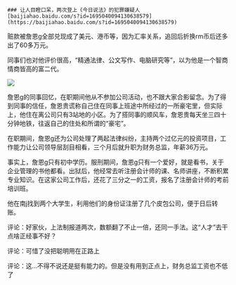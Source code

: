 ```note
### 让人目瞪口呆，两次登上《今日说法》的犯罪嫌疑人
[baijiahao.baidu.com/s?id=1695040094130638579](https://baijiahao.baidu.com/s?id=1695040094130638579)
```
赃款被詹恩g全部兑现成了美元、港币等，因为汇率关系，追回后折换rm币后还多出了60多万元。

同事们也对他评价很高，“精通法律、公文写作、电脑研究等”，以为他是一个智商情商皆高的富二代。

![](http://pics1.baidu.com/feed/ac345982b2b7d0a2c1fd70aeed0f4a014b369a31.jpeg?token=9e61b34032d5f304711cac29d6129149)

詹恩g的同事回忆，在职期间他从不参加公司活动，也不跟大家合影留念。为了得到同事的信任，詹恩贵谎称自己住在同事上班途中所经过的一所豪宅里，但实际上，他住在离公司只有3站地的小区。为了搭同事的顺风车，詹恩贵每天坐三四十分钟地铁，往返自己的住处和所谓的“豪宅”。

在职期间，詹恩g还为公司处理了两起法律纠纷，主持两个过亿元的投资项目，工作能力让公司领导层刮目相看，三个月后就升职为财务总监，年薪36万元。

事实上，詹恩g只有初中学历。服刑期间，詹恩g只有一个爱好，就是看书，关于企业管理的书他都看。出狱后，他经常去听注册会计师的课、名师讲座，不断积累专业知识。在这家公司工作后，还花了三分之一的工资，报名了注册会计师的考前培训班。

他在南j找到两个大学生，利用他们的身份证注册了几个皮包公司，便于日后转账。

评论：好家伙，上法制报道两次，数额翻了不止一倍，还同一手法。这“人才”去干点啥正经事不好？

评论：可惜了没把聪明用在正路上

评论：这…不得不说还是挺有能力的。但是没有用到正点上，财务总监工资也不低了
